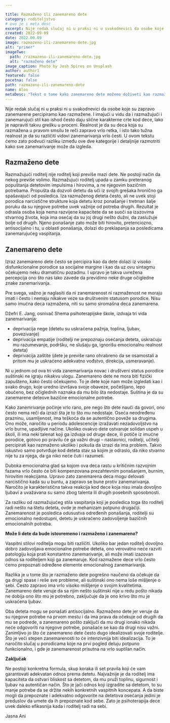 ```yaml
---

title: Razmaženo ili zanemareno dete
category: roditeljstvo
# ovo je i meta desc
excerpt: Nije redak slučaj ni u praksi ni u svakodnevici da osobe koje su zapravo zanemarene percipiramo kao razmažene.
created: 2022-09-09
date: 2022.09.09
image: razmazeno-ili-zanemareno-dete.jpg
alt: "primer"
imageTwo:
  path: /razmazeno-ili-zanemareno-dete.jpg
  alt: "razmaženo dete"
image_caption: Photo by Josh Spires on Unsplash
author: author1
featured: false
pocetna: false
path: razmazeno-ili-zanemareno-dete
name: Aloo
metaDesc: "Tekst o tome kako zanemareno dete možemo doživeti kao razmaženo."
---
```



Nije redak slučaj ni u praksi ni u svakodnevici da osobe koje su zapravo zanemarene
percipiramo kao razmažene. I imajući u vidu da i razmažujući i zanemarujući stil kao ishod
često daju slične karakterne crte kod dece, lako je napraviti takvu grešku u proceni. Realnost
je da su deca koja su razmažena u pravom smsilu te reči zapravo vrlo retka, i isto tako tužna
realnost je da su različiti vidovi zanemarivanja vrlo česti. U ovom tekstu ćemo zato podvući
razliku između ove dve kategorije i detaljnije razmotriti kako sve zanemarivanje može da
izgleda.

## Razmaženo dete

Razmažujući roditelj nije roditelj koji previše mazi dete. Ne postoji način da nekog previše
volimo. Razmažujući roditelj upada u zamku preteranog popuštanja detetovim impulsima i
hirovima, a ne njegovim bazičnim potrebama. Propušta da dozvoli detetu da uči iz svojih
grešaka hronično ga spašavajući od posledica. Iza razmaženog deteta često, ali ne uvek stoji
porodica narcistične strukture koja detetu kroz ponašanje i tretman šalje poruku da su njegove
potrebe uvek važnije od potreba drugih. Rezultat je odrasla osoba koja nema razvijene
kapacitete da se suoči sa izazovima stvarnog života, koja ima osećaj da su joj drugi nešto
dužni, da zaslužuje bolje od drugih. Njeno ponašanje zato može biti hirovito, pretenciozno,
antisocijalno i tu, u oblasti ponašanja, dolazi do preklapanja sa posledicama zanemarujućeg
vaspitanja.

## Zanemareno dete

Izraz zanemareno dete često se percipira kao da dete dolazi iz visoko disfunkcionalne
porodice sa socijalne margine i kao da uz ovu sintagmu očekujemo neku dramatičnu
pozadinu. I upravo je takva uvrežena percepcija ono što nas lako zavede da previdimo neke
druge očigledne znake zanemarivanja.

Pre svega, važno je naglasiti da ni zanemarenost ni razmaženost ne moraju imati i često i
nemaju nikakve veze sa društvenim statusom porodice. Nisu samo imućna deca razmažena,
niti su samo siromašna deca zanemarena.

Džefri E. Jang, osnivač Shema psihoterapijske škole, izdvaja tri vida zanemarivanja:
- deprivacija nege (detetu su uskraćena pažnja, toplina, ljubav, povezivanje)
- deprivacija empatije (roditelji ne prepoznaju osećanja deteta, uskraćuju mu razumevanje, podršku, ne slušaju ga, ignorišu emocionalnu realnost deteta)
- deprivacija zaštite (dete je previše rano ohrabreno da se osamostali a pritom mu je uskraćeno adekvatno vođstvo, direkcija, usmeravanje).

Ni u jednom od ova tri vida zanemarivanja novac i društveni status porodice suštinski ne
igraju nikakvu ulogu. Zanemareno dete ne mora biti fizički zapušteno, kako često očekujemo.
To je dete koje nam može izgledati kao i svako drugo, koje uredno izvršava svoje obaveze,
počešljano, lepo obučeno, bez očiglednih naznaka da mu bilo šta nedostaje. Suština je da su
zanemarene deteove bazične emocionalne potrebe.

Kako zanemrivanje počinje vrlo rano, pre nego što dete nauči da govori, ono često nema reči
da izrazi šta je to što mu nedostaje. Oseća neodređenu prazninu, usamljenost, ima teškoća da
se autentično poveže sa drugima. Ono može, naročito u periodu adolescencije izražavati
nezadovoljstvo na vrlo burne, upadljive načine. Ukoliko ovakvo dete ostvaruje solidan uspeh
u školi, ili ima neki talenat koji ga izdvaja od druge dece, ili potiče iz imućne porodice,
gotovo po pravilu će ga važni drugi – nastavnici, roditelji, učitelji percipirati kao razmaženo
ukoliko i pokuša da izrazi da ima problem. Takvo iskustvo samo potvrđuje kod deteta stav sa
kojim je odraslo, da niko stvarno nije tu za njega, da ga niko neće čuti i razumeti.

Duboka emocionalna glad sa kojom ova deca rastu u kritičnim razvojnim fazama vrlo često
će biti kompenzovana prezahtevnim ponašanjem, burnim, hirovitim reakcijama. Upravo zato
zanemarena deca mogu delovati narcistično kada su u buntu, a zapravo se bune protiv
zanemarivanja. Naročito je karakteristična takva reakcija kod dece koja nisu imala dovoljno
ljubavi a uvažavana su samo zbog talenta ili drugih posebnih sposobnosti.

Za razliku od razmažujućeg stila vaspitanja koji je posledica toga što roditelj radi nešto na
štetu deteta, ovde je mehanizam potpuno drugačiji. Zanemarenost je posledica odusustva
određenih ponašanja, roditelji su emocionalno nedostupni, detetu je uskraćeno zadovoljenje
bazičnih emocionalnih potreba.

**Može li dete da bude istovremeno i razmaženo i zanemareno?**

Vaspitni stilovi roditelja mogu biti različiti. Ukoliko bar jedan roditelj dovoljno dobro
zadovoljava emocionalne potrebe deteta, ono verovatno neće razviti patologiju koja prati
konstantno zanemarivanje, ali može imati izazovan odnos sa roditeljem koji ga zanemaruje.
Kod razmažene dece vrlo često ćemo prepoznati određene elemente emocionalnog
zanemarivanja.

Razlika je u tome što je razmaženo dete pogrešno naučeno da očekuje da ga drugi spase i reše
sve probleme, ali suštinski ono nema loše mišljenje o sebi. Često zapravo ima vrlo visoko
mišljenje o svojim kvalitetima. Zanemareno dete veruje da sa njim nešto suštinski nije u redu
pošto nikada ne dobija ono što mu je potrebno, zaključuje da je ono krivo što mu je uskraćena
ljubav.

Oba deteta mogu se ponašati antisocijalno. Razmaženo dete jer veruje da su njegove potrebe
na prvom mestu i da ima prava da očekuje od drugih da mu se podrede, a zanemareno pošto
zaključi da mu drugi ionako nikada neće odgovoriti na njegove potrebe, ponašaće se kao da
drugi nisu važni.
Zanimljivo jo što će zanemareno dete često dugo idealizovati svoje roditelje. Što je veći
stepen zanemarenosti to će intenzivnija biti idealizacija. To je naročito slučaj u porodicama
koje na prvi pogled deluju potpuno funkcionalno, i gde je zanemarenost prisutna na vrlo
suptilan način.


**Zaključak**

Ne postoji konkretna formula, skup koraka ili set pravila koji će vam garantovati adekvatan
odnos prema detetu. Najvažnije je da roditelj ima kapaciteta da ostvari bliskost sa detetom, da
mu pruži toplinu, sigurnost i ljubav na autentičan način. Što je jači odnos koji izgradite sa
detetom, to su manje potrebe da se držite nekih konkretnih vaspitnih koncepata. A da biste
mogli da prepoznate i adekvatno odgovorite na detetova osećanja jedini je preduslov da
umete da ih prepoznate kod sebe. Zato je psihoterapija dece uvek daleko efikasnija kada i
roditelj radi na sebi.

Jasna Ani



